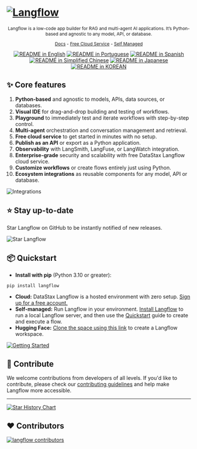 <!-- markdownlint-disable MD030 -->

# [![Langflow](./docs/static/img/hero.png)](https://www.langflow.org)

<p align="center" style="font-size: 12px;">
    Langflow is a low-code app builder for RAG and multi-agent AI applications. It’s Python-based and agnostic to any model, API, or database.
</p>

<p align="center" style="font-size: 12px;">
    <a href="https://docs.langflow.org" style="text-decoration: underline;">Docs</a> -
    <a href="https://astra.datastax.com/signup?type=langflow" style="text-decoration: underline;">Free Cloud Service</a> -
    <a href="https://docs.langflow.org/getting-started-installation" style="text-decoration: underline;">Self Managed</a>
    
</p>

<div align="center">
  <a href="./README.md"><img alt="README in English" src="https://img.shields.io/badge/English-d9d9d9"></a>
  <a href="./README.PT.md"><img alt="README in Portuguese" src="https://img.shields.io/badge/Portuguese-d9d9d9"></a>
  <a href="./README.ES.md"><img alt="README in Spanish" src="https://img.shields.io/badge/Spanish-d9d9d9"></a>  
  <a href="./README.zh_CN.md"><img alt="README in Simplified Chinese" src="https://img.shields.io/badge/简体中文-d9d9d9"></a>
  <a href="./README.ja.md"><img alt="README in Japanese" src="https://img.shields.io/badge/日本語-d9d9d9"></a>
  <a href="./README.KR.md"><img alt="README in KOREAN" src="https://img.shields.io/badge/한국어-d9d9d9"></a>
</div>

## ✨ Core features

1. **Python-based** and agnostic to models, APIs, data sources, or databases.
2. **Visual IDE** for drag-and-drop building and testing of workflows.
3. **Playground** to immediately test and iterate workflows with step-by-step control.
4. **Multi-agent** orchestration and conversation management and retrieval.
5. **Free cloud service** to get started in minutes with no setup.
6. **Publish as an API** or export as a Python application.
7. **Observability** with LangSmith, LangFuse, or LangWatch integration.
8. **Enterprise-grade** security and scalability with free DataStax Langflow cloud service.
9. **Customize workflows** or create flows entirely just using Python.
10. **Ecosystem integrations** as reusable components for any model, API or database.

![Integrations](https://github.com/user-attachments/assets/df4a6714-60de-4a8b-aff0-982c5aa467e3)

## ⭐ Stay up-to-date

Star Langflow on GitHub to be instantly notified of new releases.

![Star Langflow](https://github.com/user-attachments/assets/03168b17-a11d-4b2a-b0f7-c1cce69e5a2c)

## 📦 Quickstart

- **Install with pip** (Python 3.10 or greater):

```shell
pip install langflow
```

- **Cloud:** DataStax Langflow is a hosted environment with zero setup. [Sign up for a free account.](https://astra.datastax.com/signup?type=langflow)
- **Self-managed:** Run Langflow in your environment. [Install Langflow](https://docs.langflow.org/getting-started-installation) to run a local Langflow server, and then use the [Quickstart](https://docs.langflow.org/getting-started-quickstart) guide to create and execute a flow.
- **Hugging Face:** [Clone the space using this link](https://huggingface.co/spaces/Langflow/Langflow?duplicate=true) to create a Langflow workspace.

[![Getting Started](https://github.com/user-attachments/assets/f1adfbe7-3c35-43a4-b265-661f3d4f875f)](https://www.youtube.com/watch?v=kinngWhaUKM)

## 👋 Contribute

We welcome contributions from developers of all levels. If you'd like to contribute, please check our [contributing guidelines](./CONTRIBUTING.md) and help make Langflow more accessible.

---

[![Star History Chart](https://api.star-history.com/svg?repos=langflow-ai/langflow&type=Timeline)](https://star-history.com/#langflow-ai/langflow&Date)

## ❤️ Contributors

[![langflow contributors](https://contrib.rocks/image?repo=langflow-ai/langflow)](https://github.com/langflow-ai/langflow/graphs/contributors)
